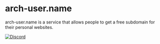 # arch-user.name

arch-user.name is a service that allows people to get a free subdomain for their personal websites.

[![Discord](https://raw.githubusercontent.com/arch-user-name/register/refs/heads/main/media/discord.png)](https://discord.gg/AdnMpTK7TS)
